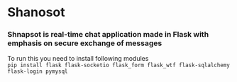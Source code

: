 # Shanosot

### Shnapsot is real-time chat application made in Flask with emphasis on secure exchange of messages

To run this you need to install following modules  
`pip install flask flask-socketio flask_form flask_wtf flask-sqlalchemy flask-login pymysql`